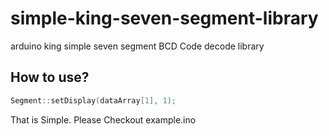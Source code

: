 # simple-king-seven-segment-library
arduino king simple seven segment BCD Code decode library
  
## How to use?
```cpp
Segment::setDisplay(dataArray[1], 1);
```   
That is Simple. Please Checkout example.ino
